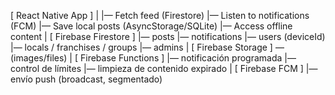 [ React Native App ]
       |
       |— Fetch feed (Firestore)
       |— Listen to notifications (FCM)
       |— Save local posts (AsyncStorage/SQLite)
       |— Access offline content
       |
[ Firebase Firestore ]
  |— posts
  |— notifications
  |— users (deviceId)
  |— locals / franchises / groups
  |— admins
       |
[ Firebase Storage ] — (images/files)
       |
[ Firebase Functions ]
  |— notificación programada
  |— control de límites
  |— limpieza de contenido expirado
       |
[ Firebase FCM ]
  |— envío push (broadcast, segmentado)
